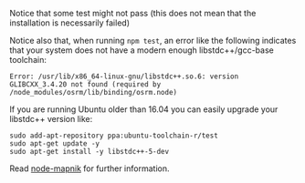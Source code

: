 Notice that some test might not pass (this does not mean that the installation is necessarily failed)
    
Notice also that, when running `npm test`, an error like the following indicates that your system does not have a modern enough libstdc++/gcc-base toolchain:
    
`Error: /usr/lib/x86_64-linux-gnu/libstdc++.so.6: version GLIBCXX_3.4.20 not found (required by /node_modules/osrm/lib/binding/osrm.node)`
    
If you are running Ubuntu older than 16.04 you can easily upgrade your libstdc++ version like:
    
```
sudo add-apt-repository ppa:ubuntu-toolchain-r/test
sudo apt-get update -y
sudo apt-get install -y libstdc++-5-dev
```
    
Read [node-mapnik](https://github.com/mapnik/node-mapnik#depends) for further information.